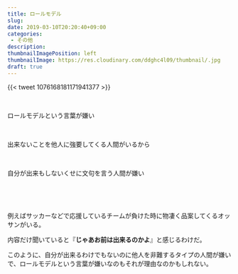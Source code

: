 ```yaml
---
title: ロールモデル
slug: 
date: 2019-03-10T20:20:40+09:00
categories: 
 - その他
description: 
thumbnailImagePosition: left
thumbnailImage: https://res.cloudinary.com/ddghc4l09/thumbnail/.jpg
draft: true
---
```


<!--more-->

{{< tweet 1076168181171941377 >}}
&nbsp;

&nbsp;

ロールモデルという言葉が嫌い

&nbsp;

出来ないことを他人に強要してくる人間がいるから

&nbsp;

自分が出来もしないくせに文句を言う人間が嫌い

&nbsp;

&nbsp;

例えばサッカーなどで応援しているチームが負けた時に物凄く品案してくるオッサンがいる。

内容だけ聞いていると『<strong>じゃあお前は出来るのかよ</strong>』と感じるわけだ。

このように、自分が出来るわけでもないのに他人を非難するタイプの人間が嫌いで、ロールモデルという言葉が嫌いなのもそれが理由なのかもしれない。

&nbsp;

&nbsp;

&nbsp;
